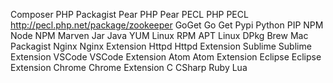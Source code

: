 Composer PHP Packagist
Pear PHP Pear
PECL PHP PECL http://pecl.php.net/package/zookeeper
GoGet Go Get
Pypi Python PIP
NPM Node NPM
Marven Jar Java
YUM Linux RPM
APT Linux DPkg
Brew Mac Packagist
Nginx Nginx Extension
Httpd Httpd Extension
Sublime Sublime Extension
VSCode VSCode Extension
Atom Atom Extension
Eclipse Eclipse Extension
Chrome Chrome Extension
C 
CSharp 
Ruby
Lua
